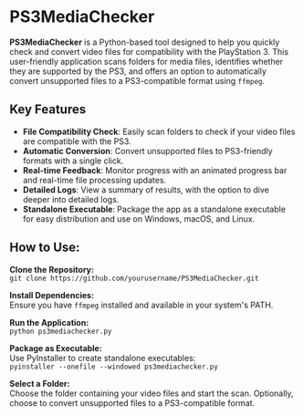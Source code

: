 # PS3MediaChecker

**PS3MediaChecker** is a Python-based tool designed to help you quickly check and convert video files for compatibility with the PlayStation 3. This user-friendly application scans folders for media files, identifies whether they are supported by the PS3, and offers an option to automatically convert unsupported files to a PS3-compatible format using `ffmpeg`.

## Key Features

- **File Compatibility Check**: Easily scan folders to check if your video files are compatible with the PS3.
- **Automatic Conversion**: Convert unsupported files to PS3-friendly formats with a single click.
- **Real-time Feedback**: Monitor progress with an animated progress bar and real-time file processing updates.
- **Detailed Logs**: View a summary of results, with the option to dive deeper into detailed logs.
- **Standalone Executable**: Package the app as a standalone executable for easy distribution and use on Windows, macOS, and Linux.


## How to Use:

**Clone the Repository:**  
`git clone https://github.com/yourusername/PS3MediaChecker.git`

**Install Dependencies:**  
Ensure you have `ffmpeg` installed and available in your system's PATH.

**Run the Application:**  
`python ps3mediachecker.py`

**Package as Executable:**  
Use PyInstaller to create standalone executables:  
`pyinstaller --onefile --windowed ps3mediachecker.py`

**Select a Folder:**  
Choose the folder containing your video files and start the scan. Optionally, choose to convert unsupported files to a PS3-compatible format.


